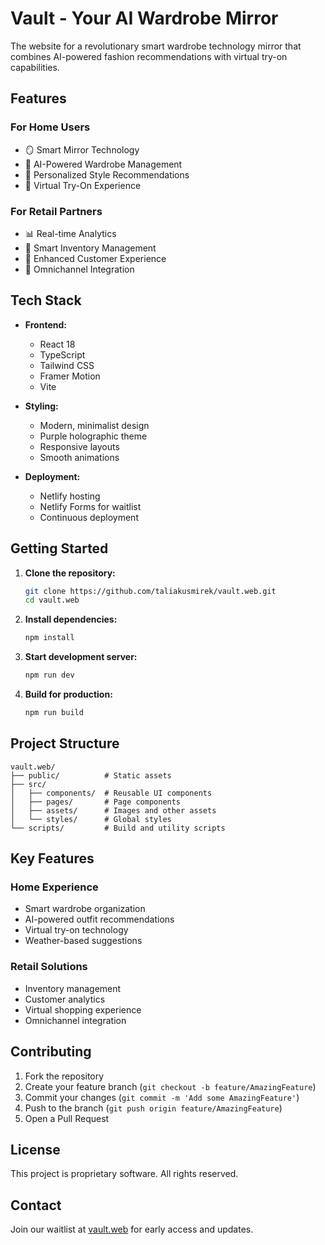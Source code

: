 # Vault - Your AI Wardrobe Mirror

The website for a revolutionary smart wardrobe technology mirror that combines AI-powered fashion recommendations with virtual try-on capabilities.

## Features

### For Home Users
- 🪞 Smart Mirror Technology
- 👕 AI-Powered Wardrobe Management
- 🎯 Personalized Style Recommendations
- 🔄 Virtual Try-On Experience

### For Retail Partners
- 📊 Real-time Analytics
- 🎯 Smart Inventory Management
- 🌟 Enhanced Customer Experience
- 📱 Omnichannel Integration

## Tech Stack

- **Frontend:**
  - React 18
  - TypeScript
  - Tailwind CSS
  - Framer Motion
  - Vite

- **Styling:**
  - Modern, minimalist design
  - Purple holographic theme
  - Responsive layouts
  - Smooth animations

- **Deployment:**
  - Netlify hosting
  - Netlify Forms for waitlist
  - Continuous deployment

## Getting Started

1. **Clone the repository:**
   ```bash
   git clone https://github.com/taliakusmirek/vault.web.git
   cd vault.web
   ```

2. **Install dependencies:**
   ```bash
   npm install
   ```

3. **Start development server:**
   ```bash
   npm run dev
   ```

4. **Build for production:**
   ```bash
   npm run build
   ```

## Project Structure

```
vault.web/
├── public/          # Static assets
├── src/
│   ├── components/  # Reusable UI components
│   ├── pages/       # Page components
│   ├── assets/      # Images and other assets
│   └── styles/      # Global styles
└── scripts/         # Build and utility scripts
```

## Key Features

### Home Experience
- Smart wardrobe organization
- AI-powered outfit recommendations
- Virtual try-on technology
- Weather-based suggestions

### Retail Solutions
- Inventory management
- Customer analytics
- Virtual shopping experience
- Omnichannel integration

## Contributing

1. Fork the repository
2. Create your feature branch (`git checkout -b feature/AmazingFeature`)
3. Commit your changes (`git commit -m 'Add some AmazingFeature'`)
4. Push to the branch (`git push origin feature/AmazingFeature`)
5. Open a Pull Request

## License

This project is proprietary software. All rights reserved.

## Contact

Join our waitlist at [vault.web](https://transcendent-wisp-fe23a9.netlify.app/waitlist) for early access and updates.
